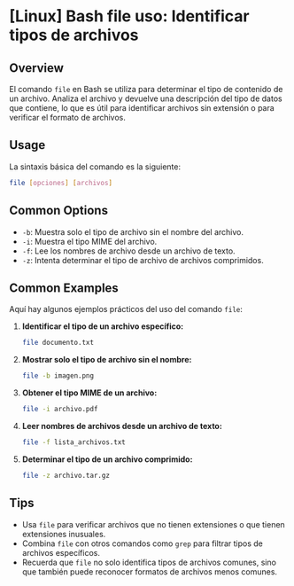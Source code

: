 # [Linux] Bash file uso: Identificar tipos de archivos

## Overview
El comando `file` en Bash se utiliza para determinar el tipo de contenido de un archivo. Analiza el archivo y devuelve una descripción del tipo de datos que contiene, lo que es útil para identificar archivos sin extensión o para verificar el formato de archivos.

## Usage
La sintaxis básica del comando es la siguiente:

```bash
file [opciones] [archivos]
```

## Common Options
- `-b`: Muestra solo el tipo de archivo sin el nombre del archivo.
- `-i`: Muestra el tipo MIME del archivo.
- `-f`: Lee los nombres de archivo desde un archivo de texto.
- `-z`: Intenta determinar el tipo de archivo de archivos comprimidos.

## Common Examples
Aquí hay algunos ejemplos prácticos del uso del comando `file`:

1. **Identificar el tipo de un archivo específico:**
   ```bash
   file documento.txt
   ```

2. **Mostrar solo el tipo de archivo sin el nombre:**
   ```bash
   file -b imagen.png
   ```

3. **Obtener el tipo MIME de un archivo:**
   ```bash
   file -i archivo.pdf
   ```

4. **Leer nombres de archivos desde un archivo de texto:**
   ```bash
   file -f lista_archivos.txt
   ```

5. **Determinar el tipo de un archivo comprimido:**
   ```bash
   file -z archivo.tar.gz
   ```

## Tips
- Usa `file` para verificar archivos que no tienen extensiones o que tienen extensiones inusuales.
- Combina `file` con otros comandos como `grep` para filtrar tipos de archivos específicos.
- Recuerda que `file` no solo identifica tipos de archivos comunes, sino que también puede reconocer formatos de archivos menos comunes.